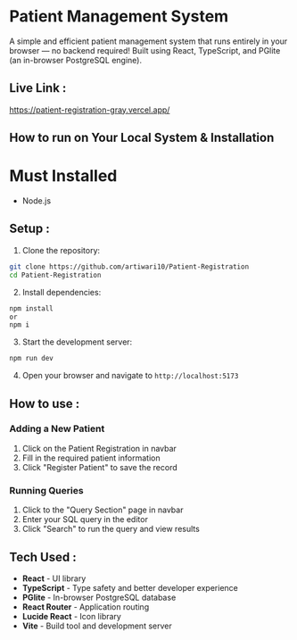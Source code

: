 # Patient Management System
A simple and efficient patient management system that runs entirely in your browser — no backend required! Built using React, TypeScript, and PGlite (an in-browser PostgreSQL engine).

## Live Link :
https://patient-registration-gray.vercel.app/

## How to run on Your Local System & Installation
# Must Installed
- Node.js

## Setup :
1. Clone the repository:

```bash
git clone https://github.com/artiwari10/Patient-Registration
cd Patient-Registration
```

2. Install dependencies:

```bash
npm install
or
npm i
```

3. Start the development server:

```bash
npm run dev
```

4. Open your browser and navigate to `http://localhost:5173`

## How to use :

### Adding a New Patient

1. Click on the Patient Registration in navbar
2. Fill in the required patient information
3. Click "Register Patient" to save the record

### Running Queries

1. Click to the "Query Section" page in navbar
2. Enter your SQL query in the editor
3. Click "Search" to run the query and view results

##  Tech Used :

- **React** - UI library
- **TypeScript** - Type safety and better developer experience
- **PGlite** - In-browser PostgreSQL database
- **React Router** - Application routing
- **Lucide React** - Icon library
- **Vite** - Build tool and development server
